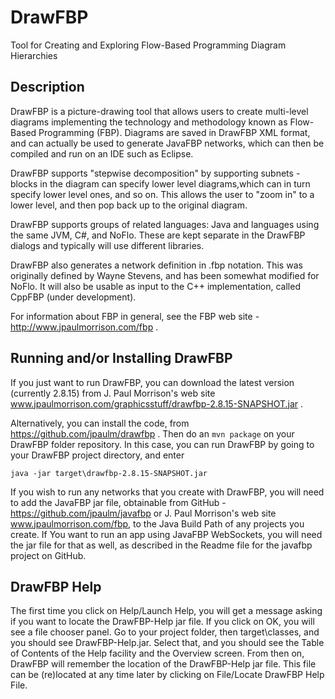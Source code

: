DrawFBP
=======

Tool for Creating and Exploring Flow-Based Programming Diagram Hierarchies


Description
-----------

DrawFBP is a picture-drawing tool that allows users to create multi-level diagrams implementing the technology and methodology known as Flow-Based Programming (FBP).  Diagrams are saved in DrawFBP XML format, and can actually be used to generate JavaFBP networks, which can then be compiled and run on an IDE such as Eclipse.

DrawFBP supports "stepwise decomposition" by supporting subnets - blocks in the diagram can specify lower level diagrams,which can in turn specify lower level ones, and so on.   This allows the user to "zoom in" to a lower level, and then pop back up to the original diagram.

DrawFBP supports groups of related languages: Java and languages using the same JVM, C#, and NoFlo.  These are kept separate in the DrawFBP dialogs and typically will use different libraries.

DrawFBP also generates a network definition in .fbp notation.  This was originally defined by Wayne Stevens, and has been somewhat modified for NoFlo.  It will also be usable as input to the C++ implementation, called CppFBP (under development). 

For information about FBP in general, see the FBP web site - http://www.jpaulmorrison.com/fbp . 

Running and/or Installing DrawFBP
----

If you just want to run DrawFBP, you can download the latest version (currently 2.8.15) from J. Paul Morrison's web site www.jpaulmorrison.com/graphicsstuff/drawfbp-2.8.15-SNAPSHOT.jar . 

Alternatively, you can install the code, from https://github.com/jpaulm/drawfbp .  Then do an `mvn package` on your DrawFBP folder repository.  In this case, you can run DrawFBP by going to your DrawFBP project directory, and enter

    java -jar target\drawfbp-2.8.15-SNAPSHOT.jar
    
If you wish to run any networks that you create with DrawFBP, you will need to add the JavaFBP jar file, obtainable from GitHub - https://github.com/jpaulm/javafbp or J. Paul Morrison's web site www.jpaulmorrison.com/fbp, to the Java Build Path of any projects you create. If You want to run an app using JavaFBP WebSockets, you will need the jar file for that as well, as described in the Readme file for the javafbp project on GitHub.

DrawFBP Help
----

The first time you click on Help/Launch Help, you will get a message asking if you want to locate the DrawFBP-Help jar file.  If you click on OK, you will see a file chooser panel. Go to your project folder, then target\classes, and you should see DrawFBP-Help.jar.  Select that, and you should see the Table of Contents of the Help facility and the Overview screen.  From then on, DrawFBP will remember the location of the DrawFBP-Help jar file. This file can be (re)located at any time later by clicking on File/Locate DrawFBP Help File. 


